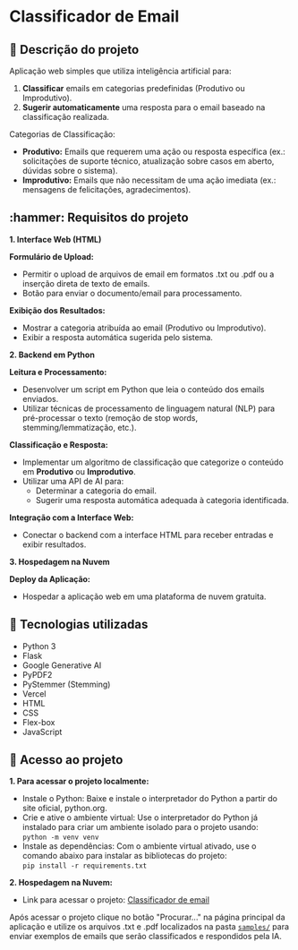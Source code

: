 <h1>Classificador de Email</h1>

<h2> 📌 Descrição do projeto</h2>

Aplicação web simples que utiliza inteligência artificial para:
1. **Classificar** emails em categorias predefinidas (Produtivo ou Improdutivo).
2. **Sugerir automaticamente** uma resposta para o email baseado na classificação realizada.
  
Categorias de Classificação:
- **Produtivo:** Emails que requerem uma ação ou resposta específica (ex.: solicitações de suporte técnico, atualização sobre casos em aberto, dúvidas sobre o sistema).
- **Improdutivo:** Emails que não necessitam de uma ação imediata (ex.: mensagens de felicitações, agradecimentos).

<h2> :hammer: Requisitos do projeto </h2>

**1. Interface Web (HTML)**

**Formulário de Upload:**

- Permitir o upload de arquivos de email em formatos .txt ou .pdf ou a inserção direta de texto de emails.
- Botão para enviar o documento/email para processamento.

**Exibição dos Resultados:**

- Mostrar a categoria atribuída ao email (Produtivo ou Improdutivo).
- Exibir a resposta automática sugerida pelo sistema.

**2. Backend em Python**

**Leitura e Processamento:**

- Desenvolver um script em Python que leia o conteúdo dos emails enviados.
- Utilizar técnicas de processamento de linguagem natural (NLP) para pré-processar o texto (remoção de stop words, stemming/lemmatização, etc.).

**Classificação e Resposta:**

- Implementar um algoritmo de classificação que categorize o conteúdo em **Produtivo** ou **Improdutivo**.
- Utilizar uma API de AI para:
  - Determinar a categoria do email.
  - Sugerir uma resposta automática adequada à categoria identificada.

**Integração com a Interface Web:**

- Conectar o backend com a interface HTML para receber entradas e exibir resultados.

**3. Hospedagem na Nuvem**

**Deploy da Aplicação:**

- Hospedar a aplicação web em uma plataforma de nuvem gratuita.

<h2> 🧠 Tecnologias utilizadas </h2>

- Python 3
- Flask
- Google Generative AI
- PyPDF2
- PyStemmer (Stemming)
- Vercel
- HTML
- CSS
- Flex-box
- JavaScript

<h2> 📁 Acesso ao projeto </h2>

**1. Para acessar o projeto localmente:**
- Instale o Python: Baixe e instale o interpretador do Python a partir do site oficial, python.org.
- Crie e ative o ambiente virtual: Use o interpretador do Python já instalado para criar um ambiente isolado para o projeto usando: <br>
  `python -m venv venv`
- Instale as dependências: Com o ambiente virtual ativado, use o comando abaixo para instalar as bibliotecas do projeto: <br>
  `pip install -r requirements.txt`

**2. Hospedagem na Nuvem:**
- Link para acessar o projeto: [Classificador de email](https://classificador-email-amxv4jglb-camlopes-projects.vercel.app/)

Após acessar o projeto clique no botão "Procurar..." na página principal da aplicação e utilize os arquivos .txt e .pdf localizados na pasta [`samples/`](https://github.com/camlopes/classificador-email/tree/master/samples) para enviar exemplos de emails que serão classificados e respondidos pela IA. 
